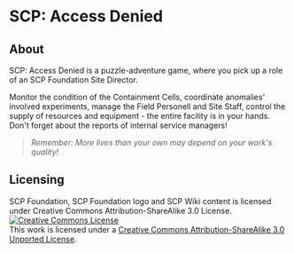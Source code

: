 # SCP: Access Denied
## About

<p>SCP: Access Denied is a puzzle-adventure game, where you pick up a role of an SCP Foundation Site Director. </p>

<p>Monitor the condition of the Containment Cells, coordinate anomalies' involved experiments, manage the Field Personell and Site Staff, control the supply of resources and equipment - the entire facility is in your hands. Don't forget about the reports of internal service managers!</p>

> *Remember: More lives than your own may depend on your work's quality!*

## Licensing

SCP Foundation, SCP Foundation logo and SCP Wiki content is licensed under Creative Commons Attribution-ShareAlike 3.0 License.
<a rel="license" href="http://creativecommons.org/licenses/by-sa/3.0/"><img alt="Creative Commons License" style="border-width:0" src="https://i.creativecommons.org/l/by-sa/3.0/88x31.png" /></a><br />This work is licensed under a <a rel="license" href="http://creativecommons.org/licenses/by-sa/3.0/">Creative Commons Attribution-ShareAlike 3.0 Unported License</a>.
